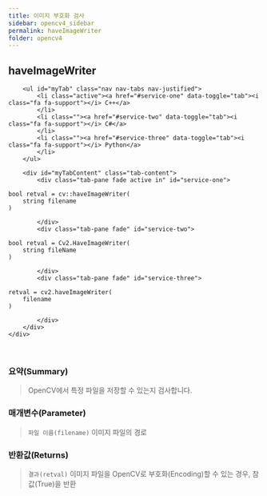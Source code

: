 ```yaml
---
title: 이미지 부호화 검사
sidebar: opencv4_sidebar
permalink: haveImageWriter
folder: opencv4
---
```


<div class="row">
    <div class="col-lg-12">
        <h2 class="page-header">haveImageWriter</h2>
    </div>
    <div class="col-lg-12">

        <ul id="myTab" class="nav nav-tabs nav-justified">
            <li class="active"><a href="#service-one" data-toggle="tab"><i class="fa fa-support"></i> C++</a>
            </li>
            <li class=""><a href="#service-two" data-toggle="tab"><i class="fa fa-support"></i> C#</a>
            </li>
            <li class=""><a href="#service-three" data-toggle="tab"><i class="fa fa-support"></i> Python</a>
            </li>
        </ul>

        <div id="myTabContent" class="tab-content">
            <div class="tab-pane fade active in" id="service-one">
<pre class="prettyprint"><code class="language-cpp">bool retval = cv::haveImageWriter(
    string filename
)</code></pre>
            </div>
            <div class="tab-pane fade" id="service-two">
<pre class="prettyprint"><code class="language-cs">bool retval = Cv2.HaveImageWriter(
    string fileName
)</code></pre>
            </div>
            <div class="tab-pane fade" id="service-three">
<pre class="prettyprint"><code class="language-py">retval = cv2.haveImageWriter(
    filename
)</code></pre>
            </div>
        </div>
    </div>
</div>

<br>

### 요약(Summary)

> OpenCV에서 특정 파일을 저장할 수 있는지 검사합니다.

### 매개변수(Parameter)

> `파일 이름(filename)` 이미지 파일의 경로


### 반환값(Returns)

> `결과(retval)` 이미지 파일을 OpenCV로 부호화(Encoding)할 수 있는 경우, 참값(True)을 반환